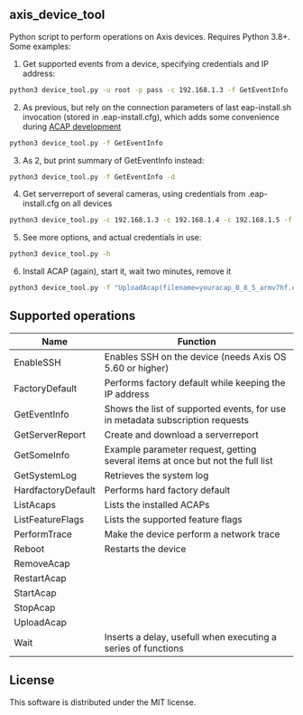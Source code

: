axis_device_tool
----------------
Python script to perform operations on Axis devices.
Requires Python 3.8+. Some examples:

1. Get supported events from a device, specifying credentials and IP address:

  ```bash
  python3 device_tool.py -u root -p pass -c 192.168.1.3 -f GetEventInfo
  ```

2. As previous, but rely on the connection parameters of last eap-install.sh
  invocation (stored in .eap-install.cfg), which adds some convenience during
  [ACAP development](https://developer.axis.com/acap/)

  ```bash
  python3 device_tool.py -f GetEventInfo
  ```

3. As 2, but print summary of GetEventInfo instead:

  ```bash
  python3 device_tool.py -f GetEventInfo -d
  ```

4. Get serverreport of several cameras, using credentials from
  .eap-install.cfg on all devices

  ```bash
  python3 device_tool.py -c 192.168.1.3 -c 192.168.1.4 -c 192.168.1.5 -f GetServerReport
  ```

5. See more options, and actual credentials in use:

  ```bash
  python3 device_tool.py -h
  ```

6. Install ACAP (again), start it, wait two minutes, remove it

  ```bash
  python3 device_tool.py -f "UploadAcap(filename=youracap_0_8_5_armv7hf.eap)" -f ListAcaps -f "StartAcap(package=youracap)" -f "Wait(seconds=120)" -f "RemoveAcap(package=youracap)" -f ListAcaps
  ```

Supported operations
--------------------


| Name | Function |
| ---- | -------- |
| EnableSSH | Enables SSH on the device (needs Axis OS 5.60 or higher) |
| FactoryDefault | Performs factory default while keeping the IP address |
| GetEventInfo | Shows the list of supported events, for use in metadata subscription requests |
| GetServerReport | Create and download a serverreport |
| GetSomeInfo | Example parameter request, getting several items at once but not the full list |
| GetSystemLog | Retrieves the system log |
| HardfactoryDefault | Performs hard factory default |
| ListAcaps | Lists the installed ACAPs |
| ListFeatureFlags | Lists the supported feature flags |
| PerformTrace | Make the device perform a network trace |
| Reboot | Restarts the device |
| RemoveAcap | |
| RestartAcap | |
| StartAcap | |
| StopAcap | |
| UploadAcap | |
| Wait | Inserts a delay, usefull when executing a series of functions |


License
-------

This software is distributed under the MIT license.
